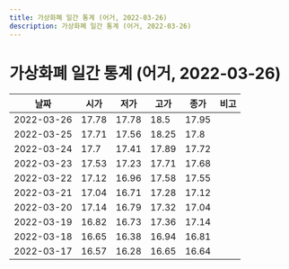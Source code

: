 ```yaml
---
title: 가상화폐 일간 통계 (어거, 2022-03-26)
description: 가상화폐 일간 통계 (어거, 2022-03-26)
---
```


가상화폐 일간 통계 (어거, 2022-03-26)
===

|날짜|시가|저가|고가|종가|비고|
|--|--|--|--|--|--|
|2022-03-26|17.78|17.78|18.5|17.95|    |
|2022-03-25|17.71|17.56|18.25|17.8|    |
|2022-03-24|17.7|17.41|17.89|17.72|    |
|2022-03-23|17.53|17.23|17.71|17.68|    |
|2022-03-22|17.12|16.96|17.58|17.55|    |
|2022-03-21|17.04|16.71|17.28|17.12|    |
|2022-03-20|17.14|16.79|17.32|17.04|    |
|2022-03-19|16.82|16.73|17.36|17.14|    |
|2022-03-18|16.65|16.38|16.94|16.81|    |
|2022-03-17|16.57|16.28|16.65|16.64|    |

